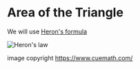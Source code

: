 # Area of the Triangle

We will use [Heron's formula](https://www.cuemath.com/herons-formula/)

![Heron's law](https://d138zd1ktt9iqe.cloudfront.net/media/seo_landing_files/area-of-triangle-with-3-sides-01-1627893596.png)

image copyright https://www.cuemath.com/
